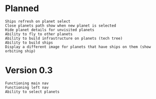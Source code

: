 # Planned

    Ships refresh on planet select
    Close planets path show when new planet is selected
    Hide planet details for unvisited planets
    Ability to fly to other planets
    Ability to build infrastructure on planets (tech tree)
    Ability to build ships
    Display a different image for planets that have ships on them (show orbiting ship)

# Version 0.3

    Functioning main nav
    Functioning left nav
    Ability to select planets
